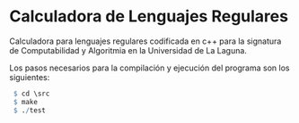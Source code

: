 # Calculadora de Lenguajes Regulares
Calculadora para lenguajes regulares codificada en c++ para la signatura de Computabilidad y Algoritmia en la Universidad de La Laguna.

Los pasos necesarios para la compilación y ejecución del programa son los siguientes:
``` r
 $ cd \src
 $ make
 $ ./test
```
